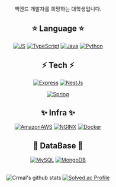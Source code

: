 
  
    
<div align="center">
  백엔드 개발자를 희망하는 대학생입니다.

## ⭐️ Language ⭐️
  [![JS](https://img.shields.io/badge/JavaScript-F7DF1E?style=for-the-badge&logo=JavaScript&logoColor=black)](github.com/Joowon0220/TODO-List)
  [![TypeScript](https://img.shields.io/badge/TypeScript-3178C6?style=for-the-badge&logo=TypeScript&logoColor=white)](github.com/Joowon0220/TODO-List)
  [![Java](https://img.shields.io/badge/Java-007396?style=for-the-badge&logo=OpenJDK&logoColor=white)](github.com/Joowon0220/TODO-List)
  [![Python](https://img.shields.io/badge/Python-3776AB?style=for-the-badge&logo=Python&logoColor=white)](github.com/Joowon0220/TODO-List)
## ⚡️ Tech ⚡️
  
[![Express](https://img.shields.io/badge/Express-000000?style=for-the-badge&logo=Express&logoColor=wwhite)](github.com/Joowon0220/TODO-List)
[![NestJs](https://img.shields.io/badge/NestJs-E0234E?style=for-the-badge&logo=NestJs&logoColor=white)](github.com/Joowon0220/TODO-List)
  
  
[![Spring](https://img.shields.io/badge/Spring-6DB33F?style=for-the-badge&logo=Spring&logoColor=white)](github.com/Joowon0220/TODO-List)
## ✨ Infra ✨
[![AmazonAWS](https://img.shields.io/badge/AWS-232F3E?style=for-the-badge&logo=AmazonAWS&logoColor=white)](github.com/Joowon0220/TODO-List)
[![NGINX](https://img.shields.io/badge/NGINX-339933?style=for-the-badge&logo=NGINX&logoColor=black)](github.com/Joowon0220/TODO-List)
[![Docker](https://img.shields.io/badge/Docker-0db7ed?style=for-the-badge&logo=Docker&logoColor=white)](github.com/Joowon0220/TODO-List)
 
## 🌙 DataBase 🌙
[![MySQL](https://img.shields.io/badge/MySQL-4479A1?style=for-the-badge&logo=MySQL&logoColor=white)](github.com/Joowon0220/TODO-List)
[![MongoDB](https://img.shields.io/badge/MongoDB-47A248?style=for-the-badge&logo=MongoDB&logoColor=white)](github.com/Joowon0220/TODO-List)
<br><br>
  
</div>


<div align="center">
  
![Crmal's github stats](https://github-readme-stats.vercel.app/api?username=Crmal&show_icons=true&theme=radical)   [![Solved.ac Profile](http://mazassumnida.wtf/api/generate_badge?boj=pjm9320)](https://solved.ac/pjm9320)

<div>


